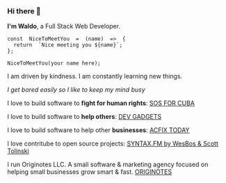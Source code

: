 ### Hi there 👋

**I'm Waldo**, a Full Stack Web Developer.

    const  NiceToMeetYou  =  (name)  =>  {
      return  `Nice meeting you ${name}`;
    };

    NiceToMeetYou(your name here);

I am driven by kindness. I am constantly learning new things.

_I get bored easily so I like to keep my mind busy_

I love to build software to **fight for human rights**:
<a href="https://www.sosforcuba.com" target="_blank" rel="noopener noreferrer">SOS FOR CUBA</a>

I love to build software to **help others**:
<a href="https://www.devgadgets.io/" target="_blank" rel="noopener noreferrer">DEV GADGETS</a>

I love to build software to help other **businesses**:
<a href="https://acfix.today/" target="_blank" rel="noopener noreferrer">ACFIX TODAY</a>

I love contritube to open source projects:
<a href="https://github.com/wesbos/Syntax/issues/449" target="_blank" rel="noopener noreferrer">SYNTAX.FM by WesBos & Scott Tolinski</a>

I run Originotes LLC. A small software & marketing agency focused on helping small businesses grow smart & fast.
<a href="https://www.originotes.com" target="_blank" rel="noopener noreferrer">ORIGINOTES</a>
